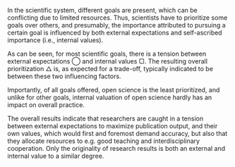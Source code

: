In the scientific system, different goals are present, which can be conflicting due to limited resources. Thus, scientists have to prioritize some goals over others, and presumably, the importance attributed to pursuing a certain goal is influenced by both external expectations and self-ascribed importance (i.e., internal values). 

As can be seen, for most scientific goals, there is a tension between external expectations <span>&#9711;</span> and internal values <span>&#9634;</span>.  The resulting overall prioritization <span>&#x25B3;</span> is, as expected for a trade-off, typically indicated to be between these two influencing factors.

Importantly, of all goals offered, open science is the least prioritized, and unlike for other goals, internal valuation of open science hardly has an impact on overall practice. 

The overall results indicate that researchers are caught in a tension between external expectations to maximize publication output, and their own values, which would first and foremost demand accuracy, but also that they allocate resources to e.g. good teaching and interdisciplinary cooperation. Only the originality of research results is both an external and internal value to a similar degree. 

